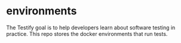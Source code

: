 # environments
The Testify goal is to help developers learn about software testing in practice. This repo stores the docker environments that run tests.
